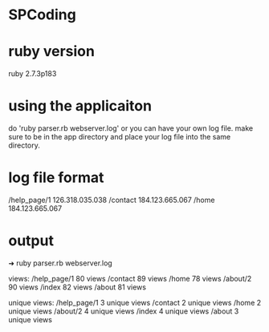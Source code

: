 # SPCoding

# ruby version
ruby 2.7.3p183

# using the applicaiton
do 'ruby parser.rb webserver.log' or you can have your own log file. make sure to be in the app directory and place your log file into the same directory.

# log file format
/help_page/1 126.318.035.038
/contact 184.123.665.067
/home 184.123.665.067

# output
➜  ruby parser.rb webserver.log

views:
/help_page/1 80 views
/contact 89 views
/home 78 views
/about/2 90 views
/index 82 views
/about 81 views

unique views:
/help_page/1 3 unique views
/contact 2 unique views
/home 2 unique views
/about/2 4 unique views
/index 4 unique views
/about 3 unique views
